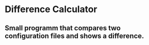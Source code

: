 # Difference Calculator

## Small programm that compares two configuration files and shows a difference.
